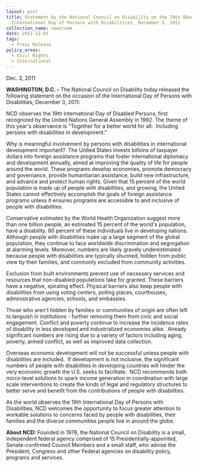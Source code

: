 ```yaml
---
layout: post
title: Statement by the National Council on Disability on the 19th Observance of
  International Day of Persons with Disabilities, December 3, 2011
collection_name: newsroom
date: 2011-12-03
tags:
  - Press Release
policy_areas:
  - Civil Rights
  - International
---
```


D﻿ec. 3, 2011

**WASHINGTON, D.C. -** The National Council on Disability today released the following statement on the occasion of the International Day of Persons with Disabilities, December 3, 2011:

NCD observes the 19th International Day of Disabled Persons, first recognized by the United Nations General Assembly in 1992. The theme of this year's observance is "Together for a better world for all:  Including persons with disabilities in development."

Why is meaningful involvement by persons with disabilities in international development important?  The United States invests billions of taxpayer dollars into foreign assistance programs that foster international diplomacy and development annually, aimed at improving the quality of life for people around the world. These programs develop economies, promote democracy and governance, provide humanitarian assistance, build new infrastructure, and advance and protect human rights. Given that 15 percent of the world population is made up of people with disabilities, and growing, the United States cannot effectively accomplish the goals of foreign assistance programs unless it ensures programs are accessible to and inclusive of people with disabilities.

Conservative estimates by the World Health Organization suggest more than one billion people, an estimated 15 percent of the world's population, have a disability. 80 percent of these individuals live in developing nations. Although people with disabilities make up a large segment of the global population, they continue to face worldwide discrimination and segregation at alarming levels. Moreover, numbers are likely gravely underestimated because people with disabilities are typically shunned, hidden from public view by their families, and commonly excluded from community activities.

Exclusion from built environments prevent use of necessary services and resources that non-disabled populations take for granted. These barriers have a negative, spiraling effect. Physical barriers also keep people with disabilities from using voting centers, polling places, courthouses, administrative agencies, schools, and embassies.

Those who aren't hidden by families or communities of origin are often left to languish in institutions - further removing them from civic and social engagement. Conflict and poverty continue to increase the incidence rates of disability in less developed and industrialized economies alike.  Already significant numbers are rising due to a variety of factors including aging, poverty, armed conflict, as well as improved data collection.

Overseas economic development will not be successful unless people with disabilities are included.  If development is not inclusive, the significant numbers of people with disabilities in developing countries will hinder the very economic growth the U.S. seeks to facilitate.  NCD recommends both micro-level solutions to spark income generation in coordination with large scale interventions to create the kinds of legal and regulatory structures to better serve and benefit from the contributions of people with disabilities.

As the world observes the 19th International Day of Persons with Disabilities, NCD welcomes the opportunity to focus greater attention to workable solutions to concerns faced by people with disabilities, their families and the diverse communities people live in around the globe.

**About NCD:** Founded in 1978, the National Council on Disability is a small, independent federal agency comprised of 15 Presidentially-appointed, Senate-confirmed Council Members and a small staff, who advise the President, Congress and other Federal agencies on disability policy, programs and services.

